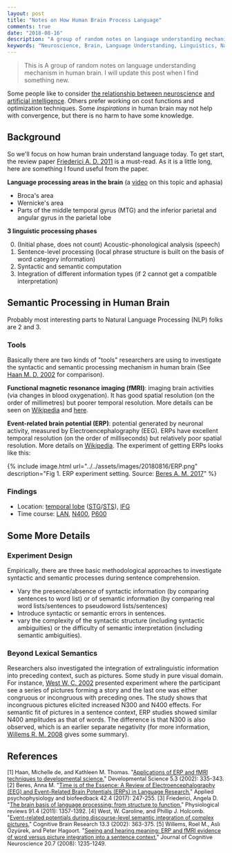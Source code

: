 ```yaml
---
layout: post
title: "Notes on How Human Brain Process Language"
comments: true
date: "2018-08-16"
description: "A group of random notes on language understanding mechanism in human brain. Will get it updated when I find something new."
keywords: "Neuroscience, Brain, Language Understanding, Linguistics, Natural Language Processing, NLP"
---
```


> This is A group of random notes on language understanding mechanism in human brain. I will update this post when I find something new.

Some people like to consider [the relationship between neuroscience](https://www.cell.com/neuron/abstract/S0896-6273%2817%2930509-3) [and artificial intelligence](https://www.frontiersin.org/articles/10.3389/fncom.2016.00094/full). Others prefer working on cost functions and optimization techniques. Some *inspirations* in human brain may not help with convergence, but there is no harm to have some knowledge.

## Background

So we'll focus on how human brain understand language today. To get start, the review paper [Friederici A. D. 2011](#ref_3) is a must-read. As it is a little long, here are something I found useful from the paper.

**Language processing areas in the brain** (a [video](https://www.coursera.org/learn/human-language/lecture/eq4e0/aphasia) on this topic and aphasia)

* Broca's area
* Wernicke's area
* Parts of the middle temporal gyrus (MTG) and the inferior parietal and angular gyrus in the parietal lobe

**3 linguistic processing phases**

0. (Initial phase, does not count) Acoustic-phonological analysis (speech)
1. Sentence-level processing (local phrase structure is built on the basis of word category information)
2. Syntactic and semantic computation
3. Integration of different information types (if 2 cannot get a compatible interpretation)

## Semantic Processing in Human Brain

Probably most interesting parts to Natural Language Processing (NLP) folks are 2 and 3.

### Tools
Basically there are two kinds of "tools" researchers are using to investigate the syntactic and semantic processing mechanism in human brain (See [Haan M. D. 2002](#ref_1) for comparison).

**Functional magnetic resonance imaging (fMRI)**: imaging brain activities (via changes in blood oxygenation). It has good spatial resolution (on the order of millimetres) but poorer temporal resolution. More details can be seen on  [Wikipedia](https://en.wikipedia.org/wiki/Functional_magnetic_resonance_imaging) and [here](http://fmri.ucsd.edu/Research/whatisfmri.html).

**Event-related brain potential (ERP)**: potential generated by neuronal activity, measured by Electroencephalography (EEG). ERPs have excellent temporal resolution (on the order of milliseconds) but relatively poor spatial resolution. More details on [Wikipedia](https://en.wikipedia.org/wiki/Event-related_potential). The experiment of getting ERPs looks like this:

{% include image.html url="../../assets/images/20180816/ERP.png" description="Fig 1. ERP experiment setting. Source: <a href='#ref_2'>Beres A. M. 2017</a>" %}

### Findings
* Location: [temporal lobe](https://en.wikipedia.org/wiki/Temporal_lobe) ([STG](https://en.wikipedia.org/wiki/Superior_temporal_gyrus)/[STS](https://en.wikipedia.org/wiki/Superior_temporal_sulcus)), [IFG](https://en.wikipedia.org/wiki/Inferior_frontal_gyrus)
* Time course: [LAN](https://en.wikipedia.org/wiki/Early_left_anterior_negativity), [N400](https://en.wikipedia.org/wiki/N400_%28neuroscience%29), [P600](https://en.wikipedia.org/wiki/P600_%28neuroscience%29)


<!-- N400: a negative potential that peaks at about 400 msec.  A major discovery in the ERP literature on language processing was the finding that the semantic violation or incongruence of a word in a sentence elicits the N400 on processing the word.

ERP studies are usually used to determine the time course of responses to stimuli. On the other hand, fMRI is used to localize brain activities.

So in summary, neuroscience researchers experimenting by comparing brain responses to congruence and incongruence sentences have found evidence for the locus and time course of semantic process in human brain, mainly via fMRI and ERP results. -->

## Some More Details

### Experiment Design
Empirically, there are three basic methodological approaches to investigate syntactic and semantic processes during sentence comprehension.

* Vary the presence/absence of syntactic information (by comparing sentences to word list) or of semantic information (by comparing real word lists/sentences to pseudoword lists/sentences)
* Introduce syntactic or semantic errors in sentences.
* vary the complexity of the syntactic structure (including syntactic ambiguities) or the difficulty of semantic interpretation (including semantic ambiguities).

### Beyond Lexical Semantics
Researchers also investigated the integration of extralinguistic information into preceding context, such as pictures. Some study in pure visual domain. For instance, [West W. C. 2002](#ref_4) presented experiment where the participant see a series of pictures forming a story and the last one was either congruous or incongruous with preceding ones. The study shows that incongruous pictures elicited increased N300 and N400 effects. For semantic fit of pictures in a sentence context, ERP studies showed similar N400 amplitudes as that of words. The difference is that N300 is also observed, which is an earlier separate negativity (for more information, [Willems R. M. 2008](#ref_5) gives some summary).

## References

<span style="font-size:0.9em">
[<a name="ref_1">1</a>] Haan, Michelle de, and Kathleen M. Thomas. "<a href="https://onlinelibrary.wiley.com/doi/abs/10.1111/1467-7687.00373">Applications of ERP and fMRI techniques to developmental science.</a>" Developmental Science 5.3 (2002): 335-343.
</span>

<span style="font-size:0.9em">
[<a name="ref_2">2</a>] Beres, Anna M. "<a href='https://link.springer.com/article/10.1007/s10484-017-9371-3'>Time is of the Essence: A Review of Electroencephalography (EEG) and Event-Related Brain Potentials (ERPs) in Language Research.</a>" Applied psychophysiology and biofeedback 42.4 (2017): 247-255.
</span>

<span style="font-size:0.9em">
[<a name="ref_3">3</a>] Friederici, Angela D. "<a href="https://www.physiology.org/doi/abs/10.1152/physrev.00006.2011">The brain basis of language processing: from structure to function.</a>" Physiological reviews 91.4 (2011): 1357-1392.
</span>

<span style="font-size:0.9em">
[<a name="ref_4">4</a>] West, W. Caroline, and Phillip J. Holcomb. "<a href="https://www.sciencedirect.com/science/article/pii/S092664100100129X">Event-related potentials during discourse-level semantic integration of complex pictures.</a>" Cognitive Brain Research 13.3 (2002): 363-375.
</span>

<span style="font-size:0.9em">
[<a name="ref_5">5</a>] Willems, Roel M., Aslı Özyürek, and Peter Hagoort. "<a href="https://www.mitpressjournals.org/doi/abs/10.1162/jocn.2008.20085">Seeing and hearing meaning: ERP and fMRI evidence of word versus picture integration into a sentence context.</a>" Journal of Cognitive Neuroscience 20.7 (2008): 1235-1249.
</span>


